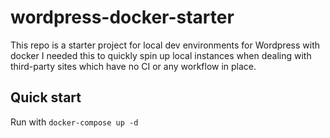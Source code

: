 # wordpress-docker-starter

This repo is a starter project for local dev environments for Wordpress with docker
I needed this to quickly spin up local instances when dealing with third-party sites which have no CI or any workflow in place.

## Quick start

Run with `docker-compose up -d`